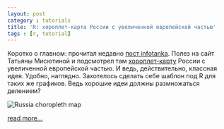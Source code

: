 ```yaml
---
layout: post
category : tutorials
title: 'R: хороплет-карта России с увеличенной европейской частью'
tags : [r, tutorial]
---
```


Коротко о главном: прочитал недавно [пост infotanka](http://habrahabr.ru/company/datalaboratory/blog/199384/). Полез на сайт Татьяны Мисютиной и подсмотрел там [хороплет-карту](http://infotanka.ru/georating.html) России с увеличенной европейской частью. И ведь, действительно, классная идея. Удобно, наглядно. Захотелось сделать себе шаблон под R для таких же графиков. Ведь хорошие идеи должны размножаться делением?

![Russia choropleth map](http://habr.habrastorage.org/post_images/fe9/ac8/8c6/fe9ac88c63e52cd664ec7575355912bf.png)

[read more...](http://habrahabr.ru/post/201012/)